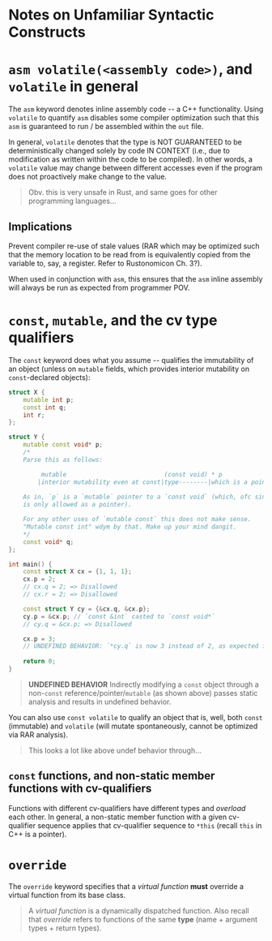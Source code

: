 # Notes on Unfamiliar Syntactic Constructs

# `asm volatile(<assembly code>)`, and `volatile` in general
The `asm` keyword denotes inline assembly code -- a C++ functionality. Using `volatile` to quantify `asm` disables some compiler optimization such that this `asm` is guaranteed to run / be assembled within the `out` file. 

In general, `volatile` denotes that the type is NOT GUARANTEED to be deterministically changed solely by code IN CONTEXT (i.e., due to modification as written within the code to be compiled). In other words, a `volatile` value may change between different accesses even if the program does not proactively make change to the value. 

> Obv. this is very unsafe in Rust, and same goes for other programming languages...

## Implications
Prevent compiler re-use of stale values (RAR which may be optimized such that the memory location to be read from is equivalently copied from the variable to, say, a register. Refer to Rustonomicon Ch. 3?).

When used in conjunction with `asm`, this ensures that the `asm` inline assembly will always be run as expected from programmer POV. 

# `const`, `mutable`, and the **cv type qualifiers**
The `const` keyword does what you assume -- qualifies the immutability of an object (unless on `mutable` fields, which provides interior mutability on `const`-declared objects): 

```c++
struct X {
    mutable int p; 
    const int q; 
    int r; 
}; 

struct Y {
    mutable const void* p; 
    /*
    Parse this as follows: 

         mutable                           (const void) * p
        |interior mutability even at const|type--------|which is a pointer|
    
    As in, `p` is a `mutable` pointer to a `const void` (which, ofc since void, 
    is only allowed as a pointer). 

    For any other uses of `mutable const` this does not make sense. 
    "Mutable const int" wdym by that. Make up your mind dangit. 
    */
    const void* q; 
}; 

int main() {
    const struct X cx = {1, 1, 1}; 
    cx.p = 2; 
    // cx.q = 2; => Disallowed
    // cx.r = 2; => Disallowed

    const struct Y cy = {&cx.q, &cx.p}; 
    cy.p = &cx.p; // `const &int` casted to `const void*`
    // cy.q = &cx.p; => Disallowed

    cx.p = 3; 
    // UNDEFINED BEHAVIOR: `*cy.q` is now 3 instead of 2, as expected from `const`-ness
    
    return 0; 
}
```

> **UNDEFINED BEHAVIOR**
> Indirectly modifying a `const` object through a non-`const` reference/pointer/`mutable` (as shown above) passes static analysis and results in undefined behavior. 

You can also use `const volatile` to qualify an object that is, well, both `const` (immutable) and `volatile` (will mutate spontaneously, cannot be optimized via RAR analysis). 

> This looks a lot like above undef behavior through... 

## `const` functions, and non-static member functions with cv-qualifiers
Functions with different cv-qualifiers have different types and *overload* each other. In general, a non-static member function with a given cv-qualifier sequence applies that cv-qualifier sequence to `*this` (recall `this` in C++ is a pointer). 

# `override`
The `override` keyword specifies that a *virtual function* **must** override a virtual function from its base class. 

> A *virtual function* is a dynamically dispatched function. Also recall that *override* refers to functions of the same **type** (name + argument types + return types). 